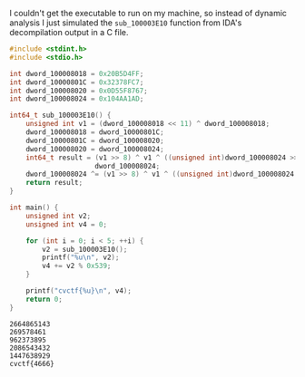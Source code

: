 I couldn't get the executable to run on my machine, so instead of dynamic analysis I just simulated the `sub_100003E10` function from IDA's decompilation output in a C file.

```c
#include <stdint.h>
#include <stdio.h>

int dword_100008018 = 0x20B5D4FF;
int dword_10000801C = 0x32378FC7;
int dword_100008020 = 0x0D55F8767;
int dword_100008024 = 0x104AA1AD;

int64_t sub_100003E10() {
	unsigned int v1 = (dword_100008018 << 11) ^ dword_100008018;
	dword_100008018 = dword_10000801C;
	dword_10000801C = dword_100008020;
	dword_100008020 = dword_100008024;
	int64_t result = (v1 >> 8) ^ v1 ^ ((unsigned int)dword_100008024 >> 19) ^
					 dword_100008024;
	dword_100008024 ^= (v1 >> 8) ^ v1 ^ ((unsigned int)dword_100008024 >> 19);
	return result;
}

int main() {
	unsigned int v2;
	unsigned int v4 = 0;

	for (int i = 0; i < 5; ++i) {
		v2 = sub_100003E10();
		printf("%u\n", v2);
		v4 += v2 % 0x539;
	}

	printf("cvctf{%u}\n", v4);
	return 0;
}
```

```
2664865143
269578461
962373895
2086543432
1447638929
cvctf{4666}
```

